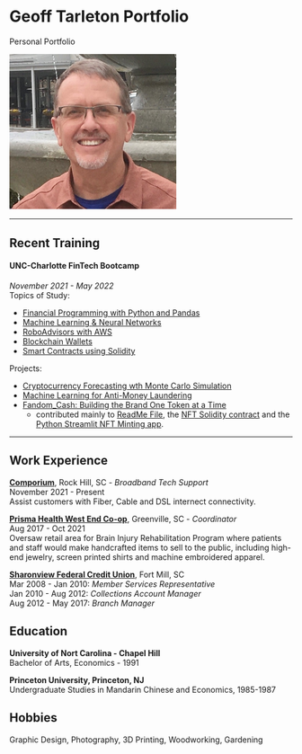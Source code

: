 # Geoff Tarleton Portfolio
Personal Portfolio

<img width="297" src="Images/me.png">

---

## Recent Training

#### UNC-Charlotte FinTech Bootcamp
*November 2021 - May 2022* \
Topics of Study:  
 - [Financial Programming with Python and Pandas](https://github.com/blandwhite/Challenge_3.git)
 - [Machine Learning & Neural Networks](https://github.com/blandwhite/Challenge_13.git)
 - [RoboAdvisors with AWS](https://github.com/blandwhite/Challenge_15.git)
 - [Blockchain Wallets](https://github.com/blandwhite/challenge_19.git)
 - [Smart Contracts using Solidity](https://github.com/blandwhite/Smart-Contracts.git) 
 
Projects:
 - [Cryptocurrency Forecasting wth Monte Carlo Simulation](https://github.com/blandwhite/Project_1.git)
 - [Machine Learning for Anti-Money Laundering](https://github.com/blandwhite/AML_Project_two.git)
 - [Fandom_Cash: Building the Brand One Token at a Time](https://github.com/blandwhite/Fandom_Cash)
      - contributed mainly to [ReadMe File](https://github.com/blandwhite/Fandom_Cash/blob/main/README.md), the [NFT Solidity contract](https://github.com/blandwhite/Fandom_Cash/blob/main/NFT%20Files/contracts/FanPass.sol) and the [Python Streamlit NFT Minting app](https://github.com/blandwhite/Fandom_Cash/blob/main/NFT%20Files/app_nft.py).
 
 ---
 
## Work Experience

[**Comporium**](https://www.comporium.com/), Rock Hill, SC - *Broadband Tech Support* \
November 2021 - Present \
Assist customers with Fiber, Cable and DSL internect connectivity.

[**Prisma Health West End Co-op**](https://prismahealth.org/locations/hospitals/roger-c-peace-rehabilitation-hospital/the-west-end-co-op), Greenville, SC - *Coordinator* \
Aug 2017 - Oct 2021 \
Oversaw retail area for Brain Injury Rehabilitation Program where patients and staff would make handcrafted items to sell to the public, including high-end jewelry, screen printed shirts and machine embroidered apparel.

[**Sharonview Federal Credit Union**](https://www.sharonview.org/), Fort Mill, SC \
Mar 2008 - Jan 2010:  *Member Services Representative* \
Jan 2010 - Aug 2012:  *Collections Account Manager* \
Aug 2012 - May 2017:  *Branch Manager*

## Education

**University of Nort Carolina - Chapel Hill** \
Bachelor of Arts, Economics - 1991

**Princeton University, Princeton, NJ** \
Undergraduate Studies in Mandarin Chinese and Economics, 1985-1987

## Hobbies

Graphic Design, Photography, 3D Printing, Woodworking, Gardening

